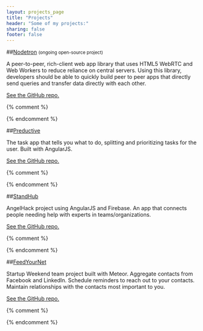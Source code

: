 ```yaml
---
layout: projects_page
title: "Projects"
header: "Some of my projects:"
sharing: false
footer: false
---
```


##[Nodetron](http://www.nodetron.com) <i class="icon-cogs"></i> <small>(ongoing open-source project)</small>

A peer-to-peer, rich-client web app library that uses HTML5 WebRTC and Web Workers to reduce reliance on central servers. Using this library, developers should be able to quickly build peer to peer apps that directly send queries and transfer data directly with each other.

[<i class="icon-github-sign"></i> See the GitHub repo.](https://github.com/bchu/nodetron)

{% comment %} <div class="github-widget" data-repo="bchu/nodetron"></div> {% endcomment %}
<br>


##[Preductive](http://pred.uctive.com) <i class="icon-tasks"></i>

The task app that tells you what to do, splitting and prioritizing tasks for the user. Built with AngularJS.

[<i class="icon-github-sign"></i> See the GitHub repo.](https://github.com/bchu/preductive-web)

{% comment %} <div class="github-widget" data-repo="bchu/preductive-web"></div> {% endcomment %}
<br>


##[StandHub](http://www.standhub.com) <i class="icon-question-sign"></i>

AngelHack project using AngularJS and Firebase. An app that connects people needing help with experts in teams/organizations.

[<i class="icon-github-sign"></i> See the GitHub repo.](https://github.com/bchu/standhub)

{% comment %} <div class="github-widget" data-repo="bchu/standhub"></div> {% endcomment %}
<br>


##[FeedYourNet](http://www.feedyournet.meteor.com) <i class="icon-group"></i>

Startup Weekend team project built with Meteor. Aggregate contacts from Facebook and LinkedIn. Schedule reminders to reach out to your contacts. Maintain relationships with the contacts most important to you.

[<i class="icon-github-sign"></i> See the GitHub repo.](https://github.com/bchu/FeedYourNetwork)

{% comment %} <div class="github-widget" data-repo="bchu/FeedYourNetwork"></div> {% endcomment %}